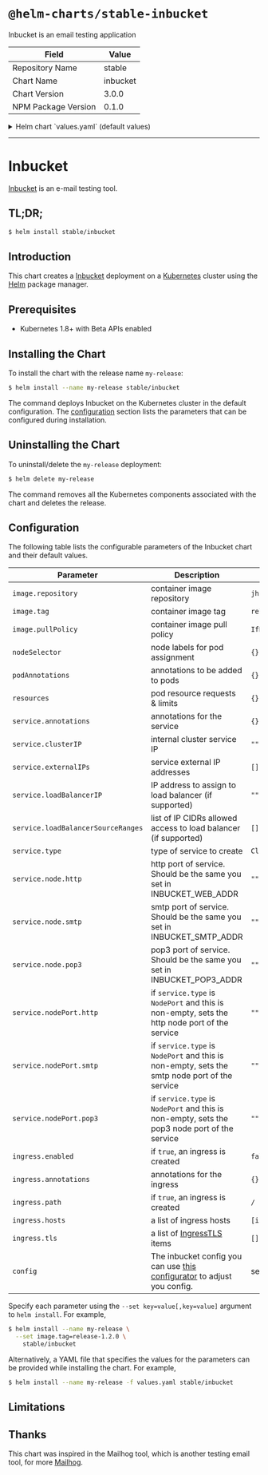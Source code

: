 # `@helm-charts/stable-inbucket`

Inbucket is an email testing application

| Field               | Value    |
| ------------------- | -------- |
| Repository Name     | stable   |
| Chart Name          | inbucket |
| Chart Version       | 3.0.0    |
| NPM Package Version | 0.1.0    |

<details>

<summary>Helm chart `values.yaml` (default values)</summary>

```yaml
image:
  repository: jhillyerd/inbucket
  tag: release-2.0.0
  pullPolicy: IfNotPresent

service:
  annotations: {}
  clusterIP: ''
  externalIPs: []
  loadBalancerIP: ''
  loadBalancerSourceRanges: []
  type: ClusterIP
  port:
    http: 9000
    smtp: 2500
    pop3: 1100
  nodePort:
    http: ''
    smtp: ''
    pop3: ''

extraEnv:
  INBUCKET_LOGLEVEL: 'info'
  INBUCKET_MAILBOXNAMING: 'local'
  INBUCKET_SMTP_ADDR: '0.0.0.0:2500'
  INBUCKET_SMTP_DOMAIN: 'inbucket'
  INBUCKET_SMTP_MAXRECIPIENTS: '200'
  INBUCKET_SMTP_MAXMESSAGEBYTES: '10240000'
  INBUCKET_SMTP_DEFAULTACCEPT: 'true'
  INBUCKET_SMTP_REJECTDOMAINS: ''
  INBUCKET_SMTP_DEFAULTSTORE: 'true'
  INBUCKET_SMTP_DISCARDDOMAINS: ''
  INBUCKET_SMTP_TIMEOUT: '300s'
  INBUCKET_POP3_ADDR: '0.0.0.0:1100'
  INBUCKET_POP3_DOMAIN: 'inbucket'
  INBUCKET_POP3_TIMEOUT: '600s'
  INBUCKET_WEB_ADDR: '0.0.0.0:9000'
  INBUCKET_WEB_UIDIR: 'ui'
  INBUCKET_WEB_GREETINGFILE: 'ui/greeting.html'
  INBUCKET_WEB_TEMPLATECACHE: 'true'
  INBUCKET_WEB_MAILBOXPROMPT: '@inbucket'
  INBUCKET_WEB_COOKIEAUTHKEY: ''
  INBUCKET_WEB_MONITORVISIBLE: 'true'
  INBUCKET_WEB_MONITORHISTORY: '30'
  INBUCKET_STORAGE_TYPE: 'memory'
  INBUCKET_STORAGE_PARAMS: ''
  INBUCKET_STORAGE_RETENTIONPERIOD: '24h'
  INBUCKET_STORAGE_RETENTIONSLEEP: '50ms'
  INBUCKET_STORAGE_MAILBOXMSGCAP: '500'

ingress:
  enabled: false
  annotations: {}
  path: /
  hosts:
    - inbucket.example.com
  tls: []
  #  - hosts:
  #      - inbucket.example.com
  #    secretName: tls-inbucket

podAnnotations: {}
resources: {}
```

</details>

---

# Inbucket

[Inbucket](https://www.inbucket.org/) is an e-mail testing tool.

## TL;DR;

```bash
$ helm install stable/inbucket
```

## Introduction

This chart creates a [Inbucket](https://www.inbucket.org/) deployment on a [Kubernetes](http://kubernetes.io)
cluster using the [Helm](https://helm.sh) package manager.

## Prerequisites

- Kubernetes 1.8+ with Beta APIs enabled

## Installing the Chart

To install the chart with the release name `my-release`:

```bash
$ helm install --name my-release stable/inbucket
```

The command deploys Inbucket on the Kubernetes cluster in the default configuration. The [configuration](#configuration)
section lists the parameters that can be configured during installation.

## Uninstalling the Chart

To uninstall/delete the `my-release` deployment:

```bash
$ helm delete my-release
```

The command removes all the Kubernetes components associated with the chart and deletes the release.

## Configuration

The following table lists the configurable parameters of the Inbucket chart and their default values.

| Parameter                          | Description                                                                                                          | Default                  |
| ---------------------------------- | -------------------------------------------------------------------------------------------------------------------- | ------------------------ |
| `image.repository`                 | container image repository                                                                                           | `jhillyerd/inbucket`     |
| `image.tag`                        | container image tag                                                                                                  | `release-1.2.0`          |
| `image.pullPolicy`                 | container image pull policy                                                                                          | `IfNotPresent`           |
| `nodeSelector`                     | node labels for pod assignment                                                                                       | `{}`                     |
| `podAnnotations`                   | annotations to be added to pods                                                                                      | `{}`                     |
| `resources`                        | pod resource requests & limits                                                                                       | `{}`                     |
| `service.annotations`              | annotations for the service                                                                                          | `{}`                     |
| `service.clusterIP`                | internal cluster service IP                                                                                          | `""`                     |
| `service.externalIPs`              | service external IP addresses                                                                                        | `[]`                     |
| `service.loadBalancerIP`           | IP address to assign to load balancer (if supported)                                                                 | `""`                     |
| `service.loadBalancerSourceRanges` | list of IP CIDRs allowed access to load balancer (if supported)                                                      | `[]`                     |
| `service.type`                     | type of service to create                                                                                            | `ClusterIP`              |
| `service.node.http`                | http port of service. Should be the same you set in INBUCKET_WEB_ADDR                                                | `""`                     |
| `service.node.smtp`                | smtp port of service. Should be the same you set in INBUCKET_SMTP_ADDR                                               | `""`                     |
| `service.node.pop3`                | pop3 port of service. Should be the same you set in INBUCKET_POP3_ADDR                                               | `""`                     |
| `service.nodePort.http`            | if `service.type` is `NodePort` and this is non-empty, sets the http node port of the service                        | `""`                     |
| `service.nodePort.smtp`            | if `service.type` is `NodePort` and this is non-empty, sets the smtp node port of the service                        | `""`                     |
| `service.nodePort.pop3`            | if `service.type` is `NodePort` and this is non-empty, sets the pop3 node port of the service                        | `""`                     |
| `ingress.enabled`                  | if `true`, an ingress is created                                                                                     | `false`                  |
| `ingress.annotations`              | annotations for the ingress                                                                                          | `{}`                     |
| `ingress.path`                     | if `true`, an ingress is created                                                                                     | `/`                      |
| `ingress.hosts`                    | a list of ingress hosts                                                                                              | `[inbucket.example.com]` |
| `ingress.tls`                      | a list of [IngressTLS](https://v1-8.docs.kubernetes.io/docs/api-reference/v1.8/#ingresstls-v1beta1-extensions) items | `[]`                     |
| `config`                           | The inbucket config you can use [this configurator](http://www.inbucket.org/configurator/) to adjust you config.     | set to defaults          |

Specify each parameter using the `--set key=value[,key=value]` argument to `helm install`. For example,

```bash
$ helm install --name my-release \
  --set image.tag=release-1.2.0 \
    stable/inbucket
```

Alternatively, a YAML file that specifies the values for the parameters can be provided while installing the chart. For example,

```bash
$ helm install --name my-release -f values.yaml stable/inbucket
```

## Limitations

## Thanks

This chart was inspired in the Mailhog tool, which is another testing email tool, for more [Mailhog](https://github.com/kubernetes/charts/tree/master/stable/mailhog).
